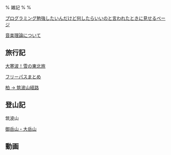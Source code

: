 % 雑記
%
%

<!-- [日記](./Diary/) -->

<!-- [雑記](./Misc/) -->

[プログラミング勉強したいんだけど何したらいいのと言われたときに見せるページ](./Programing/)

[音楽理論について](./Music/MusicTheory/)

<!-- [アイディアの出し方](./Essay/Idea/) -->

## 旅行記

[大寒波！雪の東北旅](./Travel/2021-12-Touhoku/)

[フリーパスまとめ](./Travel/FreePass/)

[柏 → 筑波山経路](./Travel/KashiwaTukubasan/)

## 登山記

筑波山

[御岳山・大岳山](./Mountain/Ontake/)

## 動画
